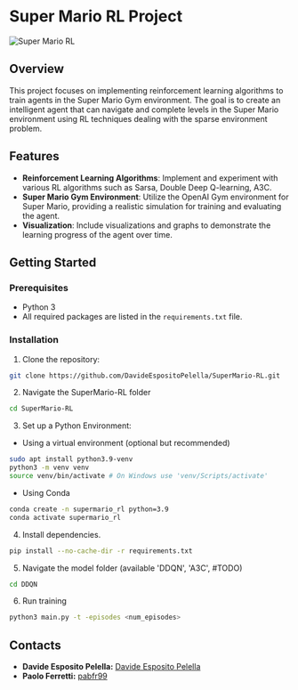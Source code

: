 # Super Mario RL Project

![Super Mario RL](images/mario.gif)

## Overview

This project focuses on implementing reinforcement learning algorithms to train agents in the Super Mario Gym environment. The goal is to create an intelligent agent that can navigate and complete levels in the Super Mario environment using RL techniques dealing with the sparse environment problem.

## Features

- **Reinforcement Learning Algorithms**: Implement and experiment with various RL algorithms such as Sarsa, Double Deep Q-learning, A3C.
- **Super Mario Gym Environment**: Utilize the OpenAI Gym environment for Super Mario, providing a realistic simulation for training and evaluating the agent.
- **Visualization**: Include visualizations and graphs to demonstrate the learning progress of the agent over time.

## Getting Started

### Prerequisites

- Python 3
- All required packages are listed in the `requirements.txt` file.

### Installation

1. Clone the repository:
```bash
git clone https://github.com/DavideEspositoPelella/SuperMario-RL.git
```
2. Navigate the SuperMario-RL folder
```bash
cd SuperMario-RL
```
3. Set up a Python Environment:

- Using a virtual environment (optional but recommended)
```bash
sudo apt install python3.9-venv
python3 -m venv venv
source venv/bin/activate # On Windows use 'venv/Scripts/activate' 
```
- Using Conda 
```bash
conda create -n supermario_rl python=3.9
conda activate supermario_rl
```
4. Install dependencies.
```bash
pip install --no-cache-dir -r requirements.txt
```
5. Navigate the model folder (available 'DDQN', 'A3C', #TODO)
```bash
cd DDQN
```
6. Run training
```bash
python3 main.py -t -episodes <num_episodes>
```

## Contacts

- **Davide Esposito Pelella:** [Davide Esposito Pelella](https://github.com/DavideEspositoPelella)
- **Paolo Ferretti:** [pabfr99](https://github.com/pabfr99)
